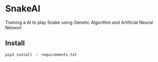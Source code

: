 # SnakeAI
Training a AI to play Snake using Genetic Algorithm and Artificial Neural Networl


## Install

```bash
pip3 install -r requirements.txt
```
